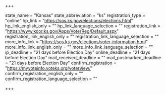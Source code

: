+++

state_name = "Kansas"
state_abbreviation = "ks"
registration_type = "online"
hp_link = "https://sos.ks.gov/elections/elections.html"
hp_link_english_only = ""
hp_link_language_selection = ""
registration_link = "https://www.kdor.ks.gov/Apps/VoterReg/Default.aspx"
registration_link_english_only = ""
registration_link_language_selection = ""
more_info_link = "https://sos.ks.gov/elections/voter-information.html"
more_info_link_english_only = ""
more_info_link_language_selection = ""
ip_deadline = "21 days before Election Day"
online_deadline = "21 days before Election Day"
mail_received_deadline = ""
mail_postmarked_deadline = "21 days before Election Day"
confirm_registration = "https://myvoteinfo.voteks.org/voterview/"
confirm_registration_english_only = ""
confirm_registration_language_selection = ""

+++
